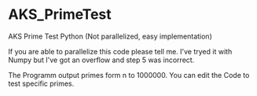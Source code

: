 # AKS_PrimeTest
AKS Prime Test Python (Not parallelized, easy implementation)

If you are able to parallelize this code please tell me.
I've tryed it with Numpy but I've got an overflow and step 5 was incorrect.


The Programm output primes form n to 1000000.
You can edit the Code to test specific primes.
